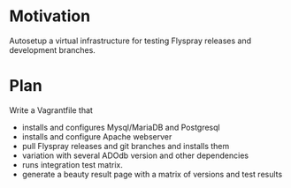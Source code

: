 # Motivation

Autosetup a virtual infrastructure for testing Flyspray releases and development branches.

# Plan

Write a Vagrantfile that 

* installs and configures Mysql/MariaDB and Postgresql
* installs and configure Apache webserver
* pull Flyspray releases and git branches and installs them
* variation with several ADOdb version and other dependencies
* runs integration test matrix.
* generate a beauty result page with a matrix of versions and test results
